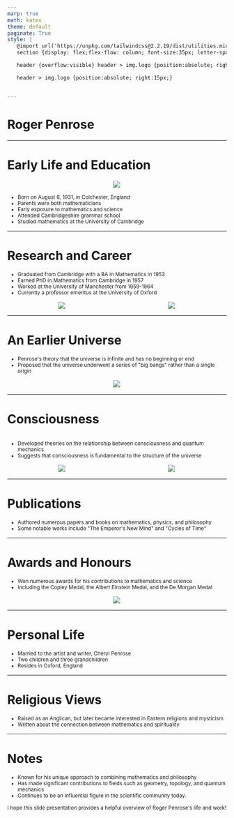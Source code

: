 ```yaml
---
marp: true
math: katex
theme: default
paginate: True
style: |
   @import url('https://unpkg.com/tailwindcss@2.2.19/dist/utilities.min.css');
   section {display: flex;flex-flow: column; font-size:35px; letter-spacing:1.4px;}

   header {overflow:visible} header > img.logo {position:absolute; right:15px;}

   header > img.logo {position:absolute; right:15px;}


---
```

<!-- backgroundColor: white -->
<!-- _class: lead -->

 # Roger Penrose

---
<style scoped>p,li {font-size:0.76em}</style>

 # Early Life and Education
<div style="display: flex; flex: 1 1 auto; flex-flow: row; min-height: 0"><div style="display: flex; flex: 1 1 auto; justify-content: center;min-height:0;min-width:0; margin-bottom:0.1em;;margin-right:0.15em">
<img style='object-fit: contain; max-height:100%; max-width:100%; background-color: rgba(0,0,0,0);' src='https://upload.wikimedia.org/wikipedia/commons/thumb/c/c1/Penrose-dreieck.svg/220px-Penrose-dreieck.svg.png'/>
</div>
</div>

- Born on August 8, 1931, in Colchester, England
- Parents were both mathematicians
- Early exposure to mathematics and science
- Attended Cambridgeshire grammar school
- Studied mathematics at the University of Cambridge

---
<style scoped>p,li {font-size:0.76em}</style>

 # Research and Career
- Graduated from Cambridge with a BA in Mathematics in 1953
- Earned PhD in Mathematics from Cambridge in 1957
- Worked at the University of Manchester from 1959-1964
- Currently a professor emeritus at the University of Oxford
<div style="display: flex; flex: 1 1 auto; flex-flow: row; min-height: 0"><div style="display: flex; flex: 1 1 auto; justify-content: center;min-height:0;min-width:0; margin-bottom:0.1em;;margin-right:0.15em">
<img style='object-fit: contain; max-height:100%; max-width:100%; background-color: rgba(0,0,0,0);' src='https://upload.wikimedia.org/wikipedia/commons/thumb/3/3b/CNRSblackhole.jpg/300px-CNRSblackhole.jpg'/>
</div>
<div style="display: flex; flex: 1 1 auto; justify-content: center;min-height:0;min-width:0; margin-bottom:0.1em;;margin-right:0.15em">
<img style='object-fit: contain; max-height:100%; max-width:100%; background-color: rgba(0,0,0,0);' src='https://upload.wikimedia.org/wikipedia/commons/thumb/1/1a/Penrose_Tiling_%28Rhombi%29.svg/220px-Penrose_Tiling_%28Rhombi%29.svg.png'/>
</div>
</div>


---
<style scoped>p,li {font-size:0.88em}</style>

 # An Earlier Universe
- Penrose's theory that the universe is infinite and has no beginning or end
- Proposed that the universe underwent a series of "big bangs" rather than a single origin
<div style="display: flex; flex: 1 1 auto; flex-flow: row; min-height: 0"><div style="display: flex; flex: 1 1 auto; justify-content: center;min-height:0;min-width:0; margin-bottom:0.1em;;margin-right:0.15em">
<img style='object-fit: contain; max-height:100%; max-width:100%; background-color: rgba(0,0,0,0);' src='https://upload.wikimedia.org/wikipedia/commons/thumb/2/2d/WMAP_2010.png/300px-WMAP_2010.png'/>
</div>
</div>


---
<style scoped>p,li {font-size:0.84em}</style>

 # Consciousness
<div style='flex:1 1 auto; min-height:0;' class="grid grid-cols-8 gap-4">
<div style='display:flex; flex-flow:column; min-height:0;' class="col-span-4">

- Developed theories on the relationship between consciousness and quantum mechanics
- Suggests that consciousness is fundamental to the structure of the universe
</div>

<div style='display:flex; flex-flow:column; min-height:0;' class="col-span-4">

<div style="display: flex; flex: 1 1 auto; flex-flow: row; min-height: 0"><div style="display: flex; flex: 1 1 auto; justify-content: center;min-height:0;min-width:0; margin-bottom:0.1em;;margin-right:0.15em">
<img style='object-fit: contain; max-height:100%; max-width:100%; background-color: rgba(0,0,0,0);' src='https://upload.wikimedia.org/wikipedia/commons/thumb/9/9e/Roger_Penrose_9671.JPG/220px-Roger_Penrose_9671.JPG'/>
</div>
<div style="display: flex; flex: 1 1 auto; justify-content: center;min-height:0;min-width:0; margin-bottom:0.1em;;margin-right:0.15em">
<img style='object-fit: contain; max-height:100%; max-width:100%; background-color: rgba(0,0,0,0);' src='https://upload.wikimedia.org/wikipedia/commons/thumb/f/f2/Penrose_in_University_of_Santiago_de_Compostela_to_picked_up_the_Fonseca_prize.jpg/220px-Penrose_in_University_of_Santiago_de_Compostela_to_picked_up_the_Fonseca_prize.jpg'/>
</div>
</div>

</div>

</div>


---
<style scoped>p,li {font-size:0.92em}</style>

 # Publications

- Authored numerous papers and books on mathematics, physics, and philosophy
- Some notable works include "The Emperor's New Mind" and "Cycles of Time"

---
<style scoped>p,li {font-size:0.88em}</style>

 # Awards and Honours
- Won numerous awards for his contributions to mathematics and science
- Including the Copley Medal, the Albert Einstein Medal, and the De Morgan Medal
<div style="display: flex; flex: 1 1 auto; flex-flow: row; min-height: 0"><div style="display: flex; flex: 1 1 auto; justify-content: center;min-height:0;min-width:0; margin-bottom:0.1em;;margin-right:0.15em">
<img style='object-fit: contain; max-height:100%; max-width:100%; background-color: rgba(0,0,0,0);' src='https://upload.wikimedia.org/wikipedia/commons/thumb/7/74/RogerPenrose_CapturingInfinity_cropped.jpg/220px-RogerPenrose_CapturingInfinity_cropped.jpg'/>
</div>
</div>


---
<style scoped>p,li {font-size:0.88em}</style>

 # Personal Life
- Married to the artist and writer, Cheryl Penrose
- Two children and three grandchildren
- Resides in Oxford, England


---
<style scoped>p,li {font-size:0.92em}</style>

 # Religious Views

- Raised as an Anglican, but later became interested in Eastern religions and mysticism
- Written about the connection between mathematics and spirituality

---
<style scoped>p,li {font-size:0.84em}</style>

 # Notes
- Known for his unique approach to combining mathematics and philosophy
- Has made significant contributions to fields such as geometry, topology, and quantum mechanics
- Continues to be an influential figure in the scientific community today.

I hope this slide presentation provides a helpful overview of Roger Penrose's life and work!
